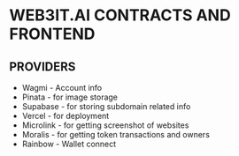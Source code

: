 # WEB3IT.AI CONTRACTS AND FRONTEND

## PROVIDERS

- Wagmi - Account info
- Pinata - for image storage
- Supabase - for storing subdomain related info
- Vercel - for deployment
- Microlink - for getting screenshot of websites
- Moralis - for getting token transactions and owners
- Rainbow - Wallet connect
